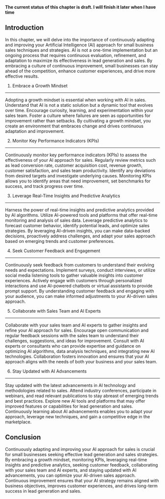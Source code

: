 **The current status of this chapter is draft. I will finish it later when I have time**

Introduction
------------

In this chapter, we will delve into the importance of continuously adapting and improving your Artificial Intelligence (AI) approach for small business sales techniques and strategies. AI is not a one-time implementation but an ongoing process that requires continuous evaluation, refinement, and adaptation to maximize its effectiveness in lead generation and sales. By embracing a culture of continuous improvement, small businesses can stay ahead of the competition, enhance customer experiences, and drive more effective results.

1. Embrace a Growth Mindset
---------------------------

Adopting a growth mindset is essential when working with AI in sales. Understand that AI is not a static solution but a dynamic tool that evolves over time. Encourage curiosity, learning, and experimentation within your sales team. Foster a culture where failures are seen as opportunities for improvement rather than setbacks. By cultivating a growth mindset, you create an environment that embraces change and drives continuous adaptation and improvement.

2. Monitor Key Performance Indicators (KPIs)
--------------------------------------------

Continuously monitor key performance indicators (KPIs) to assess the effectiveness of your AI approach for sales. Regularly review metrics such as lead conversion rate, customer acquisition cost, revenue growth, customer satisfaction, and sales team productivity. Identify any deviations from desired targets and investigate underlying causes. Monitoring KPIs allows you to identify areas that need improvement, set benchmarks for success, and track progress over time.

3. Leverage Real-Time Insights and Predictive Analytics
-------------------------------------------------------

Harness the power of real-time insights and predictive analytics provided by AI algorithms. Utilize AI-powered tools and platforms that offer real-time monitoring and analysis of sales data. Leverage predictive analytics to forecast customer behavior, identify potential leads, and optimize sales strategies. By leveraging AI-driven insights, you can make data-backed decisions, proactively address challenges, and adapt your sales approach based on emerging trends and customer preferences.

4. Seek Customer Feedback and Engagement
----------------------------------------

Continuously seek feedback from customers to understand their evolving needs and expectations. Implement surveys, conduct interviews, or utilize social media listening tools to gather valuable insights into customer experiences. Actively engage with customers through personalized interactions and use AI-powered chatbots or virtual assistants to provide prompt support. By understanding customer feedback and engaging with your audience, you can make informed adjustments to your AI-driven sales approach.

5. Collaborate with Sales Team and AI Experts
---------------------------------------------

Collaborate with your sales team and AI experts to gather insights and refine your AI approach for sales. Encourage open communication and regular feedback sessions with the sales team to understand their challenges, suggestions, and ideas for improvement. Consult with AI experts or consultants who can provide expertise and guidance on optimizing AI algorithms, data analysis techniques, and integrating new AI technologies. Collaboration fosters innovation and ensures that your AI approach aligns with the needs of both your business and your sales team.

6. Stay Updated with AI Advancements
------------------------------------

Stay updated with the latest advancements in AI technology and methodologies related to sales. Attend industry conferences, participate in webinars, and read relevant publications to stay abreast of emerging trends and best practices. Explore new AI tools and platforms that may offer improved features or capabilities for lead generation and sales. Continuously learning about AI advancements enables you to adapt your approach, leverage new techniques, and gain a competitive edge in the marketplace.

Conclusion
----------

Continuously adapting and improving your AI approach for sales is crucial for small businesses seeking effective lead generation and sales strategies. By embracing a growth mindset, monitoring KPIs, leveraging real-time insights and predictive analytics, seeking customer feedback, collaborating with your sales team and AI experts, and staying updated with AI advancements, you can optimize your AI-driven sales approach. Continuous improvement ensures that your AI strategy remains aligned with business objectives, improves customer experiences, and drives long-term success in lead generation and sales.
